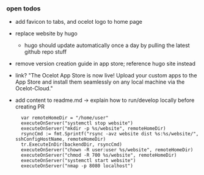 ### open todos

* add favicon to tabs, and ocelot logo to home page
* replace website by hugo
  * hugo should update automatically once a day by pulling the latest github repo stuff
* remove version creation guide in app store; reference hugo site instead
* link? "The Ocelot App Store is now live! Upload your custom apps to the App Store and install them seamlessly on any local machine via the Ocelot-Cloud."
* add content to readme.md -> explain how to run/develop locally before creating PR

		var remoteHomeDir = "/home/user"
		executeOnServer("systemctl stop website")
		executeOnServer("mkdir -p %s/website", remoteHomeDir)
		rsyncCmd := fmt.Sprintf("rsync -avz website dist %s:%s/website/", sshConfigHostName, remoteHomeDir)
		tr.ExecuteInDir(backendDir, rsyncCmd)
		executeOnServer("chown -R user:user %s/website", remoteHomeDir)
		executeOnServer("chmod -R 700 %s/website", remoteHomeDir)
		executeOnServer("systemctl start website")
		executeOnServer("nmap -p 8080 localhost")
